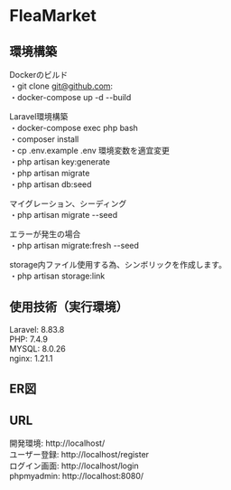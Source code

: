 # FleaMarket
## 環境構築
Dockerのビルド</br>
・git clone git@github.com:</br>
・docker-compose up -d --build</br>

Laravel環境構築</br>
・docker-compose exec php bash</br>
・composer install</br>
・cp .env.example .env 環境変数を適宜変更</br>
・php artisan key:generate</br>
・php artisan migrate</br>
・php artisan db:seed</br>


マイグレーション、シーディング</br>
・php artisan migrate --seed</br>

エラーが発生の場合</br>
・php artisan migrate:fresh --seed</br>

storage内ファイル使用する為、シンボリックを作成します。</br>
・php artisan storage:link</br>
## 使用技術（実行環境）
Laravel: 8.83.8</br>
PHP: 7.4.9</br>
MYSQL: 8.0.26</br>
nginx: 1.21.1</br>

## ER図

## URL
開発環境: http://localhost/</br>
ユーザー登録: http://localhost/register</br>
ログイン画面: http://localhost/login<br>
phpmyadmin: http://localhost:8080/<br>
